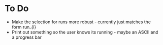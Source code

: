 # To Do

* Make the selection for runs more robust - currently just matches the form run_{i}
* Print out something so the user knows its running - maybe an ASCII and a progress bar
